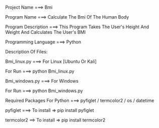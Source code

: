 Project Name ===> Bmi

Program Name ===> Calculate The Bmi Of The Human Body

Program Description ===> This Program Takes The User's Height And Weight And Calculates The User's BMI

Programming Language ===> Python

Description Of Files:

Bmi_linux.py ===> For Linux [Ubuntu Or Kali]

For Run ===> python Bmi_linux.py

Bmi_windows.py ===> For Windows

For Run ===> python Bmi_windows.py

Required Packages For Python ===> pyfiglet / termcolor2 / os / datetime

pyfiglet ===> To install => pip install pyfiglet

termcolor2 ==> To install => pip install termcolor2
